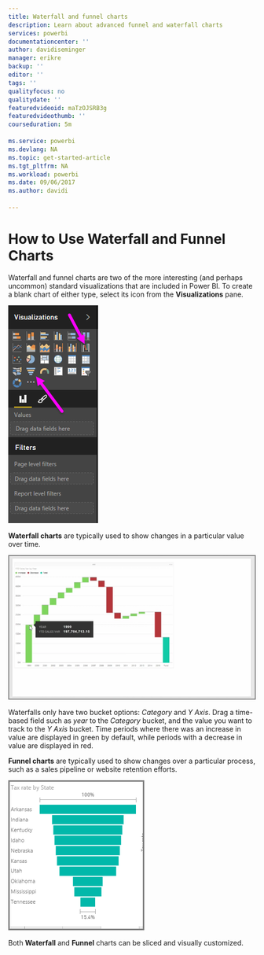 ```yaml
---
title: Waterfall and funnel charts
description: Learn about advanced funnel and waterfall charts
services: powerbi
documentationcenter: ''
author: davidiseminger
manager: erikre
backup: ''
editor: ''
tags: ''
qualityfocus: no
qualitydate: ''
featuredvideoid: maTzOJSRB3g
featuredvideothumb: ''
courseduration: 5m

ms.service: powerbi
ms.devlang: NA
ms.topic: get-started-article
ms.tgt_pltfrm: NA
ms.workload: powerbi
ms.date: 09/06/2017
ms.author: davidi

---
```

# How to Use Waterfall and Funnel Charts
Waterfall and funnel charts are two of the more interesting (and perhaps uncommon) standard visualizations that are included in Power BI. To create a blank chart of either type, select its icon from the **Visualizations** pane.

![](media/powerbi-learning-3-8-create-waterfall-funnel-charts/3-8_1.png)

**Waterfall charts** are typically used to show changes in a particular value over time.

![](media/powerbi-learning-3-8-create-waterfall-funnel-charts/3-8_2.png)

Waterfalls only have two bucket options: *Category* and *Y Axis*. Drag a time-based field such as *year* to the *Category* bucket, and the value you want to track to the *Y Axis* bucket. Time periods where there was an increase in value are displayed in green by default, while periods with a decrease in value are displayed in red.

**Funnel charts** are typically used to show changes over a particular process, such as a sales pipeline or website retention efforts.

![](media/powerbi-learning-3-8-create-waterfall-funnel-charts/3-8_3.png)

Both **Waterfall** and **Funnel** charts can be sliced and visually customized.


